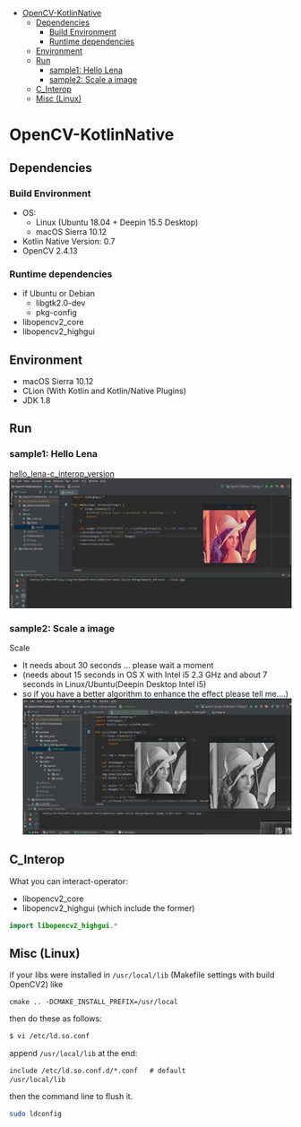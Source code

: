<!-- TOC -->

- [OpenCV-KotlinNative](#opencv-kotlinnative)
    - [Dependencies](#dependencies)
        - [Build Environment](#build-environment)
        - [Runtime dependencies](#runtime-dependencies)
    - [Environment](#environment)
    - [Run](#run)
        - [sample1: Hello Lena](#sample1-hello-lena)
        - [sample2: Scale a image](#sample2-scale-a-image)
    - [C_Interop](#c_interop)
    - [Misc (Linux)](#misc-linux)

<!-- /TOC -->
# OpenCV-KotlinNative

## Dependencies

### Build Environment 
- OS: 
    - Linux (Ubuntu 18.04 + Deepin 15.5 Desktop)
    - macOS Sierra 10.12
- Kotlin Native Version: 0.7
- OpenCV 2.4.13

### Runtime dependencies
- if Ubuntu or Debian
    - libgtk2.0-dev
    - pkg-config
- libopencv2_core
- libopencv2_highgui

## Environment
- macOS Sierra 10.12
- CLion (With Kotlin and Kotlin/Native Plugins)
- JDK 1.8

## Run
### sample1: Hello Lena
[hello_lena-c_interop_version](https://github.com/zxj5470/OpenCV-KotlinNative/blob/master/samples/hello_lena/c_interop_version/CInterop.kt)
![finally you can see lena.jpg](./pic/pic0.png)

### sample2: Scale a image
Scale 
- It needs about 30 seconds ... please wait a moment 
- (needs about 15 seconds in OS X with Intel i5 2.3 GHz and about 7 seconds in Linux/Ubuntu(Deepin Desktop Intel i5)
- so if you have a better algorithm to enhance the effect please tell me....)
![scale](./pic/pic1.png)

## C_Interop
What you can interact-operator:
- libopencv2_core
- libopencv2_highgui (which include the former)

```kotlin
import libopencv2_highgui.*
```

## Misc (Linux)

if your libs were installed in `/usr/local/lib` (Makefile settings with build OpenCV2)
like
```
cmake .. -DCMAKE_INSTALL_PREFIX=/usr/local
```
then do these as follows:
```bash
$ vi /etc/ld.so.conf
```
append `/usr/local/lib` at the end:
```
include /etc/ld.so.conf.d/*.conf   # default
/usr/local/lib
```
then the command line to flush it.
```bash
sudo ldconfig
```
